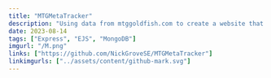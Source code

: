 ```yaml
---
title: "MTGMetaTracker"
description: "Using data from mtggoldfish.com to create a website that tracks the popularity of decks within competitive Magic The Gathering."
date: 2023-08-14
tags: ["Express", "EJS", "MongoDB"]
imgurl: "/M.png"
links: ["https://github.com/NickGroveSE/MTGMetaTracker"]
linkimgurls: ["../assets/content/github-mark.svg"]
---
```


